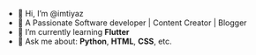 - 👋 Hi, I’m @imtiyaz
- 👀 A Passionate Software developer | Content Creator | Blogger
- 🌱 I’m currently learning **Flutter**
- 💞️ Ask me about: **Python**, **HTML**, **CSS**, etc.

<!---
Recforge/Recforge is a ✨ special ✨ repository because its `README.md` (this file) appears on your GitHub profile.
You can click the Preview link to take a look at your changes.
--->
